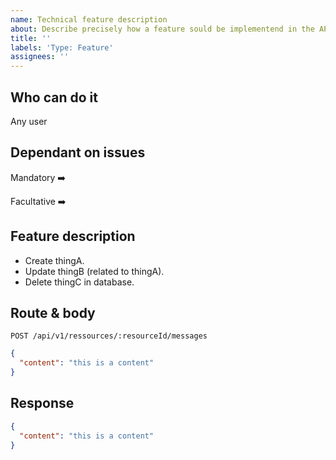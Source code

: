```yaml
---
name: Technical feature description
about: Describe precisely how a feature sould be implementend in the API
title: ''
labels: 'Type: Feature'
assignees: ''
---
```


## Who can do it

Any user

## Dependant on issues

Mandatory ➡️

Facultative ➡️

## Feature description

- Create thingA.
- Update thingB (related to thingA).
- Delete thingC in database.

## Route & body

`POST /api/v1/ressources/:resourceId/messages`

```json
{
  "content": "this is a content"
}
```

## Response

```json
{
  "content": "this is a content"
}
```
